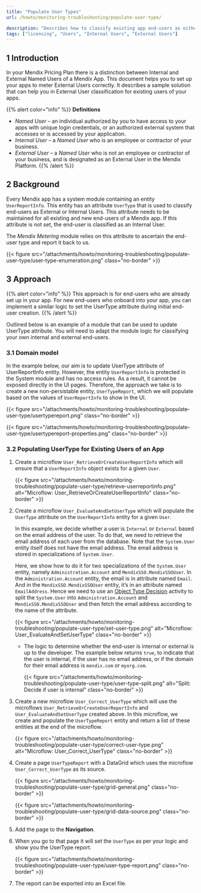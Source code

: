 ```yaml
---
title: "Populate User Types"
url: /howto/monitoring-troubleshooting/populate-user-type/

description: "Describes how to classify existing app end-users as either internal or external."
tags: ["licensing", "Users", "Internal Users", "External Users"]
---
```


## 1 Introduction

In your Mendix Pricing Plan there is a distinction between Internal and External Named Users of a Mendix App. This document helps you to set up your apps to meter External Users correctly. It describes a sample solution that can help you in External User classification for existing users of your apps.

{{% alert color="info"  %}}
**Definitions** 

* *Named User* – an individual authorized by you to have access to your apps with unique login credentials, or an authorized external system that accesses or is accessed by your application.
* *Internal User* – a *Named User* who is an employee or contractor of your business.
* *External User* – a *Named User* who is not an employee or contractor of your business, and is designated as an External User in the Mendix Platform.
{{% /alert %}}

## 2 Background

Every Mendix app has a system module containing an entity `UserReportInfo`. This entity has an attribute `UserType` that is used to classify end-users as External or Internal Users. This attribute needs to be maintained for all existing and new end-users of a Mendix app. If this attribute is not set, the end-user is classified as an Internal User.

The *Mendix Metering* module relies on this attribute to ascertain the end-user type and report it back to us.

{{< figure src="/attachments/howto/monitoring-troubleshooting/populate-user-type/user-type-enumeration.png" class="no-border" >}}

## 3 Approach

{{% alert color="info" %}}
This approach is for end-users who are already set up in your app. For new end-users who onboard into your app, you can implement a similar logic to set the UserType attribute during initial end-user creation.
{{% /alert %}}

Outlined below is an example of a module that can be used to update UserType attribute. You will need to adapt the module logic for classifying your own internal and external end-users. 

### 3.1 Domain model

In the example below, our aim is to update UserType attribute of UserReportInfo entity. However, the entity `UserReportInfo` is protected in the System module and has no access rules. As a result, it cannot be exposed directly in the UI pages. 
Therefore, the approach we take is to create a new non-persistable entity, `UserTypeReport`, which we will populate based on the values of `UserReportInfo` to show in the UI.

{{< figure src="/attachments/howto/monitoring-troubleshooting/populate-user-type/usertypereport.png" class="no-border" >}}

{{< figure src="/attachments/howto/monitoring-troubleshooting/populate-user-type/usertypereport-properties.png" class="no-border" >}}

### 3.2 Populating **UserType** for Existing Users of an App

1. Create a microflow `User_RetrieveOrCreateUserReportInfo` which will ensure that a `UserReportInfo` object exists for a given `User`.

    {{< figure src="/attachments/howto/monitoring-troubleshooting/populate-user-type/retrieve-userreportinfo.png" alt="Microflow: User_RetrieveOrCreateUserReportInfo" class="no-border" >}}

2. Create a microflow `User_EvaluateAndSetUserType` which will populate the `UserType` attribute on the `UserReportInfo` entity for a given `User`. 

    In this example, we decide whether a user is `Internal` or `External` based on the email address of the user. To do that, we need to retrieve the email address of each user from the database. Note that the `System.User` entity itself does not have the email address. The email address is stored in specializations of `System.User`.

    Here, we show how to do it for two specializations of the `System.User` entity, namely `Administration.Account` and `MendixSSO.MendixSSOUser`. In the `Administration.Account` entity, the email is in attribute named `Email`. And in the `MendixSSO.MendixSSOUser` entity, it’s in an attribute named `EmailAddress`. Hence we need to use an [Object Type Decision](/refguide/object-type-decision/) activity to split the `System.User` into `Administration.Account` and `MendixSSO.MendixSSOUser` and then fetch the email address according to the name of the attribute.

    {{< figure src="/attachments/howto/monitoring-troubleshooting/populate-user-type/set-user-type.png" alt="Microflow: User_EvaluateAndSetUserType" class="no-border" >}}

    * The logic to determine whether the end-user is internal or external is up to the developer. The example below returns `true`, to indicate that the user is internal, if the user has no email address, or if the domain for their email address is `mendix.com` or `myorg.com`.

        {{< figure src="/attachments/howto/monitoring-troubleshooting/populate-user-type/user-type-split.png" alt="Split: Decide if user is internal" class="no-border" >}}

3. Create a new microflow `User_Correct_UserType` which will use the microflows `User_RetrieveOrCreateUserReportInfo`  and `User_EvaluateAndSetUserType` created above. In this microflow, we create and populate the `UserTypeReport` entity and return a list of these entities at the end of the microflow.

    {{< figure src="/attachments/howto/monitoring-troubleshooting/populate-user-type/correct-user-type.png" alt="Microflow: User_Correct_UserType" class="no-border" >}}

4. Create a page `UserTypeReport` with a DataGrid which uses the microflow `User_Correct_UserType` as its source.

    {{< figure src="/attachments/howto/monitoring-troubleshooting/populate-user-type/grid-general.png" class="no-border" >}}

    {{< figure src="/attachments/howto/monitoring-troubleshooting/populate-user-type/grid-data-source.png" class="no-border" >}}

5. Add the page to the **Navigation**.
6. When you go to that page it will set the `UserType` as per your logic and show you the UserType report.

    {{< figure src="/attachments/howto/monitoring-troubleshooting/populate-user-type/user-type-report.png" class="no-border" >}}

7. The report can be exported into an Excel file.
